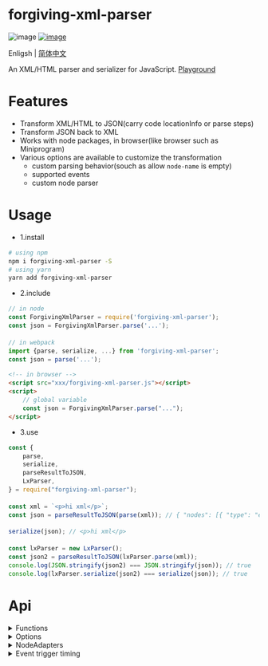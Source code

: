 # forgiving-xml-parser

![image](https://img.shields.io/npm/l/forgiving-xml-parser.svg)
[![image](https://img.shields.io/npm/v/forgiving-xml-parser.svg)](https://www.npmjs.com/package/forgiving-xml-parser)

Enligsh | [简体中文](./README.zh-CN.md)

An XML/HTML parser and serializer for JavaScript. [Playground](https://imingyu.github.io/forgiving-xml-parser/)

# Features

-   Transform XML/HTML to JSON(carry code locationInfo or parse steps)
-   Transform JSON back to XML
-   Works with node packages, in browser(like browser such as Miniprogram)
-   Various options are available to customize the transformation
    -   custom parsing behavior(souch as allow `node-name` is empty)
    -   supported events
    -   custom node parser

# Usage

-   1.install

```bash
# using npm
npm i forgiving-xml-parser -S
# using yarn
yarn add forgiving-xml-parser
```

-   2.include

```javascript
// in node
const ForgivingXmlParser = require('forgiving-xml-parser');
const json = ForgivingXmlParser.parse('...');

// in webpack
import {parse, serialize, ...} from 'forgiving-xml-parser';
const json = parse('...');
```

```html
<!-- in browser -->
<script src="xxx/forgiving-xml-parser.js"></script>
<script>
    // global variable
    const json = ForgivingXmlParser.parse("...");
</script>
```

-   3.use

```javascript
const {
    parse,
    serialize,
    parseResultToJSON,
    LxParser,
} = require("forgiving-xml-parser");

const xml = `<p>hi xml</p>`;
const json = parseResultToJSON(parse(xml)); // { "nodes": [{ "type": "element", "name": "p", "children": [{ "type": "text", "content": "hi xml" }] }] }

serialize(json); // <p>hi xml</p>

const lxParser = new LxParser();
const json2 = parseResultToJSON(lxParser.parse(xml));
console.log(JSON.stringify(json2) === JSON.stringify(json)); // true
console.log(lxParser.serialize(json2) === serialize(json)); // true
```

# Api

<details>
<summary>Functions</summary>

-   **parse**(xml: `String`, options?: [LxParseOptions](src/types.ts#L178-L181)): [LxParseResult](src/types.ts#L266-L271)

-   **parseResultToJSON**(result: [LxParseResult](src/types.ts#L266-L271), options?: [LxToJSONOptions](src/types.ts#L251-L257)): [LxParseResultJSON](src/types.ts#L258-L265)

-   **serialize**(json: [LxNodeJSON](src/types.ts#L287-L299) | [LxNodeJSON](src/types.ts#L287-L299)[], options?: [LxSerializeOptions](src/types.ts#L60-L62)): `String`

-   **new LxParser**(options?: [LxParserOptions](src/types.ts#L335-L338))

    -   **parse**(xml: `String`, options?: [LxParseOptions](src/types.ts#L178-L181)): [LxParseResult](src/types.ts#L266-L271)

    -   **parseResultToJSON**(result: [LxParseResult](src/types.ts#L266-L271), options?: [LxToJSONOptions](src/types.ts#L251-L257)): [LxParseResultJSON](src/types.ts#L258-L265)

    -   **serialize**(json: [LxNodeJSON](src/types.ts#L287-L299) | [LxNodeJSON](src/types.ts#L287-L299)[], options?: [LxSerializeOptions](src/types.ts#L60-L62)): `String`

</details>

<details>
<summary>Options</summary>

-   [LxParserOptions](src/types.ts#L335-L338)
-   [LxParseOptions](src/types.ts#L178-L181)
-   [LxToJSONOptions](src/types.ts#L251-L257)
-   [LxSerializeOptions](src/types.ts#L60-L62)
</details>

<details>
<summary>NodeAdapters</summary>
</details>

<details>
<summary>Event trigger timing</summary>

![Legend](./docs/img/legend.png)

![Element](./docs/img/element.png)

![Comment](./docs/img/comment.png)

![Text](./docs/img/text.png)

![CDATA](./docs/img/cdata.png)

![ProcessingInstruction](./docs/img/pi.png)

![DTD](./docs/img/dtd.png)

</details>
